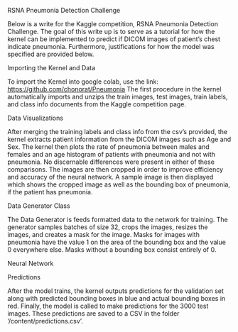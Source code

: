 RSNA Pneumonia Detection Challenge

Below is a write for the Kaggle competition, RSNA Pneumonia Detection Challenge.  The goal of this write up is to serve as a tutorial for how the kernel can be implemented to predict if DICOM images of patient’s chest indicate pneumonia.  Furthermore, justifications for how the model was specified are provided below.

Importing the Kernel and Data

To import the Kernel into google colab, use the link: https://github.com/chonorat/Pneumonia
The first procedure in the kernel automatically imports and unzips the train images, test images, train labels, and class info documents from the Kaggle competition page.

Data Visualizations

After merging the training labels and class info from the csv’s provided, the kernel extracts patient information from the DICOM images such as Age and Sex.
The kernel then plots the rate of pneumonia between males and females and an age histogram of patients with pneumonia and not with pneumonia.  No discernable differences were present in either of these comparisons.
The images are then cropped in order to improve efficiency and accuracy of the neural network.  A sample image is then displayed which shows the cropped image as well as the bounding box of pneumonia, if the patient has pneumonia.

Data Generator Class

The Data Generator is feeds formatted data to the network for training.  The generator samples batches of size 32, crops the images, resizes the images, and creates a mask for the image.  Masks for images with pneumonia have the value 1 on the area of the bounding box and the value 0 everywhere else.  Masks without a bounding box consist entirely of 0.


Neural Network


Predictions

After the model trains, the kernel outputs predictions for the validation set along with predicted bounding boxes in blue and actual bounding boxes in red.
Finally, the model is called to make predictions for the 3000 test images.  These predictions are saved to a CSV in the folder ‘/content/predictions.csv’.
